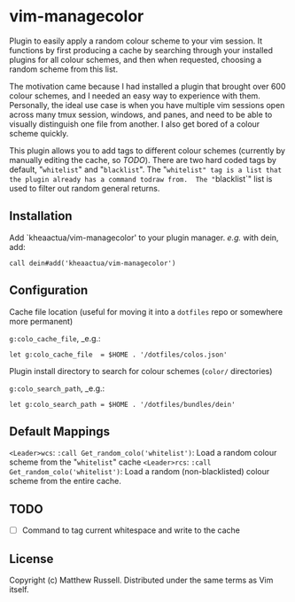# vim-managecolor

Plugin to easily apply a random colour scheme to your vim session.  It functions by first producing a cache by searching through your installed plugins for all colour schemes, and then when requested, choosing a random scheme from this list.

The motivation came because I had installed a plugin that brought over 600 colour schemes, and I needed an easy way to experience with them.  Personally, the ideal use case is when you have multiple vim sessions open across many tmux session, windows, and panes, and need to be able to visually distinguish one file from another.  I also get bored of a colour scheme quickly.

This plugin allows you to add tags to different colour schemes (currently by manually editing the cache, so *TODO*).  There are two hard coded tags by default, "`whitelist`" and "`blacklist`".  The "`whitelist" tag is a list that the plugin already has a command todraw from.  The "`blacklist`" list is used to filter out random general returns.

## Installation

Add `kheaactua/vim-managecolor' to your plugin manager.  _e.g._ with dein, add:

```vim
call dein#add('kheaactua/vim-managecolor')
```

## Configuration

Cache file location (useful for moving it into a `dotfiles` repo or somewhere more permanent)

`g:colo_cache_file`, _e.g.:

```vim
let g:colo_cache_file  = $HOME . '/dotfiles/colos.json'
```

Plugin install directory to search for colour schemes (`color/` directories)

`g:colo_search_path`, _e.g.:

```vim
let g:colo_search_path = $HOME . '/dotfiles/bundles/dein'
```

## Default Mappings

`<Leader>wcs`: `:call Get_random_colo('whitelist')`: Load a random colour scheme from the "`whitelist`" cache
`<Leader>rcs`: `:call Get_random_colo('whitelist')`: Load a random (non-blacklisted) colour scheme from the entire cache.

## TODO

- [ ] Command to tag current whitespace and write to the cache

## License

Copyright (c) Matthew Russell.  Distributed under the same terms as Vim itself.

